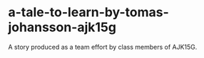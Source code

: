 # a-tale-to-learn-by-tomas-johansson-ajk15g

A story produced as a team effort by class members of AJK15G.
